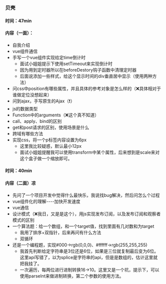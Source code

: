 ### 贝壳

#### 时间：47min

#### 内容（一面）：

- 自我介绍
- vue组件通信
- 手写一个vue组件实现给定time倒计时
  - 面试小姐姐提示下使用setTimeout来实现倒计时
  - 因为用到定时器所以在beforeDestory钩子函数中清理定时器
  - 后面说添加一些样式，给这个显示时间的div垂直居中显示（使用两种方法）
- 问css中position有哪些属性，并且具体的参考对象是怎么样的（❌具体相对于谁做定位没想起来）
- 问到ajax，手写原生的Ajax（❗）
- js的数据类型
- Function中的arguments（❌这个真不知道）
- call、apply、bind的区别
- get和post请求的区别，使用场景是什么
- 跨域有哪些方法
- 实现css，将一个p标签内容设置为6px
  - 这里我比较疑惑，默认最小12px
  - 面试小姐姐提醒我可以使用transform中某个属性，后来想到是scale来对这个盒子做一个缩放即可。



#### 时间：40min

#### 内容（二面）凉

- 先问了一个项目开发中觉得什么最快乐，我说找bug解决，然后问怎么个过程
- vue组件化的理解----加快开发速度
- vue通信
- 设计模式（❌我日，又是是这个），用js实现发布订阅，以及发布订阅和观察者模式的区别
- 一个算法题：给一个数组，和一个target值，找到里面有几对数和为target
  - 我用了排序+双指针，后来再问有什么方法
  - 双循环
- 还是一个编程题，实现#000->rgb(0,0,0)、#ffffff->rgb(255,255,255)
  - 我首先判断给定字符串是3位还是6位，如果是三位就复制最后变为6位。这里api写错了，以为splice是字符串的api，但是是数组的，估计这里就把我挂了。
  - 一次遍历，每两位进行进制转换16->10。这里又是一个坑，提示下，可以使用parseInt来做进制转换，第二个参数的使用方法。



